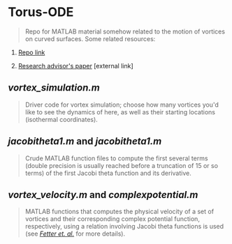 # Torus-ODE
> Repo for MATLAB material somehow related to the motion of vortices on curved surfaces. Some related resources:

1. [Repo link](https://github.com/SethMinor/Torus-ODE)

2. [Research advisor's paper](https://carretero.sdsu.edu/publications/index.html#papers) [external link]

## *vortex_simulation.m*
> Driver code for vortex simulation; choose how many vortices you'd like to see the dynamics of here, as well as their starting locations (isothermal coordinates).

## *jacobitheta1.m* and *jacobitheta1.m*
> Crude MATLAB function files to compute the first several terms (double precision is usually reached before a truncation of 15 or so terms) of the first Jacobi theta function and its derivative. 

## *vortex_velocity.m* and *complexpotential.m*
> MATLAB functions that computes the physical velocity of a set of vortices and their corresponding complex potential function, respectively, using a relation involving Jacobi theta functions is used (see [_Fetter et. al._](https://journals.aps.org/pra/pdf/10.1103/PhysRevA.101.053606?casa_token=Y-7DK7Ny6GYAAAAA%3A6d0WPKGSS2jhegscwXxLSe6u0O6XRoSd-A1o1ET2RzNMRYmkRlpXAkEkiH7Ydck_I-JDhGq016_pfQ) for more details). 
